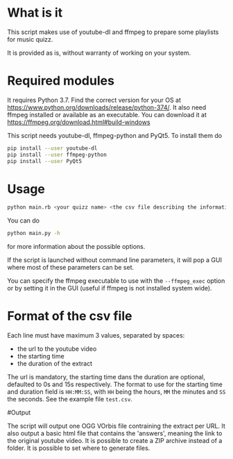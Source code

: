 # What is it

This script makes use of youtube-dl and ffmpeg to prepare some playlists for music quizz.

It is provided as is, without warranty of working on your system.

# Required modules

It requires Python 3.7. Find the correct version for your OS at https://www.python.org/downloads/release/python-374/.
It also need ffmpeg installed or available as an executable. You can download it at https://ffmpeg.org/download.html#build-windows

This script needs youtube-dl, ffmpeg-python and PyQt5.
To install them do
```bash
pip install --user youtube-dl
pip install --user ffmpeg-python
pip install --user PyQt5
```

# Usage

```bash
python main.rb <your quizz name> <the csv file describing the information to extract>
```

You can do
```bash
python main.py -h
```
for more information about the possible options.

If the script is launched without command line parameters, it will pop a GUI where most of these parameters can be set.

You can specify the ffmpeg executable to use with the `--ffmpeg_exec` option or by setting it in the GUI (useful if ffmpeg is not installed system wide).

# Format of the csv file

Each line must have maximum 3 values, separated by spaces:
- the url to the youtube video
- the starting time
- the duration of the extract

The url is mandatory, the starting time dans the duration are optional, defaulted to 0s and 15s respectively.
The format to use for the starting time and duration field is `HH:MM:SS`, with `HH` being the hours, `MM` the minutes and `SS` the seconds.
See the example file `test.csv`.

#Output

The script will output one OGG VOrbis file contraining the extract per URL.
It also output a basic html file that contains the 'answers', meaning the link to the original youtube video.
It is possible to create a ZIP archive instead of a folder.
It is possible to set where to generate files.